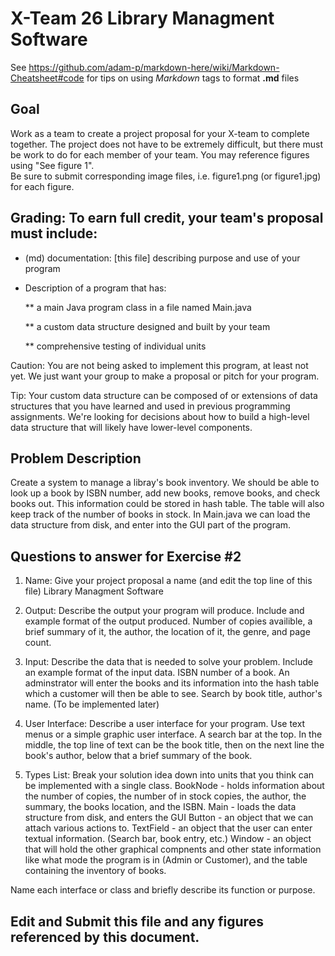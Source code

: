 # X-Team 26 Library Managment Software

See https://github.com/adam-p/markdown-here/wiki/Markdown-Cheatsheet#code for tips on using *Markdown* tags to format __.md__ files

## Goal

Work as a team to create a project proposal for your X-team to complete together.
The project does not have to be extremely difficult,
but there must be work to do for each member of your team.
You may reference figures using "See figure 1".  
Be sure to submit corresponding image files, i.e. figure1.png (or figure1.jpg) for each figure.

## Grading: To earn full credit, your team's proposal must include:

* (md) documentation: [this file] describing purpose and use of your program

* Description of a program that has:

  ** a main Java program class in a file named Main.java
  
  ** a custom data structure designed and built by your team
  
  ** comprehensive testing of individual units
  
 Caution: You are not being asked to implement this program, at least not yet. 
 We just want your group to make a proposal or pitch for your program.
 
 Tip: Your custom data structure can be composed of or extensions of data structures that you have learned and used in previous programming assignments.  We're looking for decisions about how to build a high-level data structure that will likely have lower-level components.

## Problem Description

Create a system to manage a libray's book inventory. We should be able to look up a book by ISBN number, add new books, remove books, and check books out. This information could be stored in hash table. The table will also keep track of the number of books in stock. In Main.java we can load the data structure from disk, and enter into the GUI part of the program.

## Questions to answer for Exercise #2

1. Name: Give your project proposal a name (and edit the top line of this file)
Library Managment Software


2. Output: Describe the output your program will produce.  Include and example format of the output produced.
Number of copies availible, a brief summary of it, the author, the location of it, the genre, and page count.


3. Input: Describe the data that is needed to solve your problem. Include an example format of the input data.
ISBN number of a book. An adminstrator will enter the books and its information into the hash table which a customer will then be able to see. Search by book title, author's name. (To be implemented later)


4. User Interface: Describe a user interface for your program.  Use text menus or a simple graphic user interface.
A search bar at the top. In the middle, the top line of text can be the book title, then on the next line the book's author, below that a brief summary of the book.


5. Types List: Break your solution idea down into units that you think can be implemented with a single class.
BookNode - holds information about the number of copies, the number of in stock copies, the author, the summary, the books location, and the ISBN.
Main - loads the data structure from disk, and enters the GUI
Button - an object that we can attach various actions to.
TextField - an object that the user can enter textual information. (Search bar, book entry, etc.)
Window - an object that will hold the other graphical compnents and other state information like what mode the program is in (Admin or Customer), and the table containing the inventory of books.


Name each interface or class and briefly describe its function or purpose.


## Edit and Submit this file and any figures referenced by this document.

